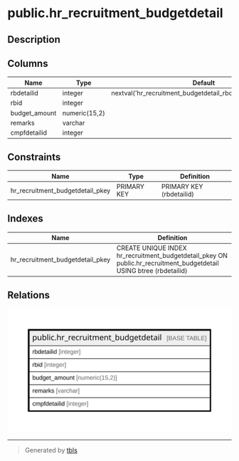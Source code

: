 # public.hr_recruitment_budgetdetail

## Description

## Columns

| Name | Type | Default | Nullable | Children | Parents | Comment |
| ---- | ---- | ------- | -------- | -------- | ------- | ------- |
| rbdetailid | integer | nextval('hr_recruitment_budgetdetail_rbdetailid_seq'::regclass) | false |  |  |  |
| rbid | integer |  | false |  |  |  |
| budget_amount | numeric(15,2) |  | false |  |  |  |
| remarks | varchar |  | true |  |  |  |
| cmpfdetailid | integer |  | false |  |  |  |

## Constraints

| Name | Type | Definition |
| ---- | ---- | ---------- |
| hr_recruitment_budgetdetail_pkey | PRIMARY KEY | PRIMARY KEY (rbdetailid) |

## Indexes

| Name | Definition |
| ---- | ---------- |
| hr_recruitment_budgetdetail_pkey | CREATE UNIQUE INDEX hr_recruitment_budgetdetail_pkey ON public.hr_recruitment_budgetdetail USING btree (rbdetailid) |

## Relations

![er](public.hr_recruitment_budgetdetail.svg)

---

> Generated by [tbls](https://github.com/k1LoW/tbls)
